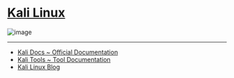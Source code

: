 # [Kali Linux](https://www.kali.org/)

![image](https://user-images.githubusercontent.com/51442719/177438703-17068952-d001-4c91-b0db-97fba177dd37.png)

---

- [Kali Docs ~ Official Documentation](https://www.kali.org/docs/)
- [Kali Tools ~ Tool Documentation](https://www.kali.org/tools/)
- [Kali Linux Blog](https://www.kali.org/blog/)
